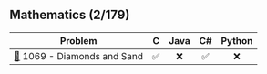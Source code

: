 ## Mathematics (2/179)

<div align="center">

| Problem | C | Java | C# | Python |
|---------|:-:|:----:|:--:|:------:|
| [📂](./1069%20-%20Diamonds%20and%20Sand) 1069 - Diamonds and Sand | ✅ | ❌  | ✅  | ❌ |

</div>

